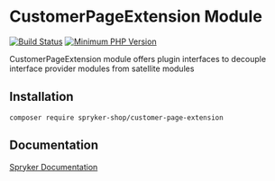 # CustomerPageExtension Module
[![Build Status](https://travis-ci.org/spryker-shop/customer-page-extension.svg)](https://travis-ci.org/spryker-shop/customer-page-extension)
[![Minimum PHP Version](https://img.shields.io/badge/php-%3E%3D%207.3-8892BF.svg)](https://php.net/)

CustomerPageExtension module offers plugin interfaces to decouple interface provider modules from satellite modules

## Installation

```
composer require spryker-shop/customer-page-extension
```

## Documentation

[Spryker Documentation](https://academy.spryker.com/developing_with_spryker/module_guide/modules.html)
